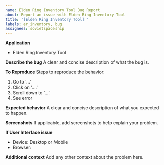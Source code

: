 ```yaml
---
name: Elden Ring Inventory Tool Bug Report
about: Report an issue with Elden Ring Inventory Tool
title: '[Elden Ring Inventory Tool] '
labels: er_inventory, bug
assignees: sovietspaceship
---
```


**Application**

-   Elden Ring Inventory Tool

**Describe the bug**
A clear and concise description of what the bug is.

**To Reproduce**
Steps to reproduce the behavior:

1. Go to '...'
2. Click on '....'
3. Scroll down to '....'
4. See error

**Expected behavior**
A clear and concise description of what you expected to happen.

**Screenshots**
If applicable, add screenshots to help explain your problem.

**If User Interface issue**

-   Device: Desktop or Mobile
-   Browser:

**Additional context**
Add any other context about the problem here.
